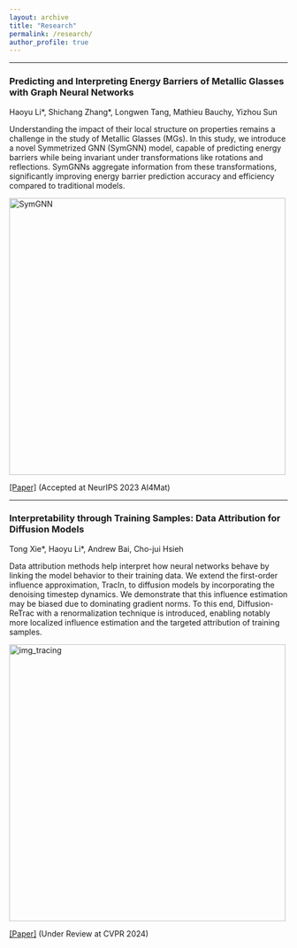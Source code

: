 ```yaml
---
layout: archive
title: "Research"
permalink: /research/
author_profile: true
---
```


---
### Predicting and Interpreting Energy Barriers of Metallic Glasses with Graph Neural Networks
Haoyu Li\*, Shichang Zhang\*, Longwen Tang, Mathieu Bauchy, Yizhou Sun

Understanding the impact of their local structure on properties remains a challenge in the study of Metallic Glasses (MGs). In this study, we introduce a novel Symmetrized GNN (SymGNN) model, capable of predicting energy barriers while being invariant under transformations like rotations and reflections. SymGNNs aggregate information from these transformations, significantly improving energy barrier prediction accuracy and efficiency compared to traditional models.

<img src="https://github.com/haoyuli02/haoyuli02.github.io/assets/108601140/d34337b5-2056-4704-a302-f4e743f68972" alt="SymGNN" width="500"/>

[[Paper]](https://arxiv.org/abs/2401.08627) (Accepted at NeurIPS 2023 AI4Mat)



---


### Interpretability through Training Samples: Data Attribution for Diffusion Models
Tong Xie\*, Haoyu Li\*, Andrew Bai, Cho-jui Hsieh

Data attribution methods help interpret how neural networks behave by linking the model behavior to their training data. We extend the first-order influence approximation, TracIn, to diffusion models by incorporating the denoising timestep dynamics. We demonstrate that this influence estimation may be biased due to dominating gradient norms. To this end, Diffusion-ReTrac with a renormalization technique is introduced, enabling notably more localized influence estimation and the targeted attribution of training samples.

<img src="https://github.com/haoyuli02/haoyuli02.github.io/assets/108601140/ae5847a3-faa2-4b34-ad62-ba64deeb0bb6" alt=img_tracing width="500"/>

[[Paper]](https://arxiv.org/abs/2401.09031) (Under Review at CVPR 2024)


